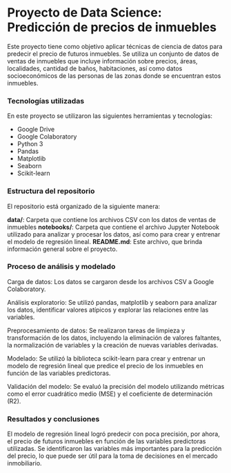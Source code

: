 # Proyecto de Data Science: Predicción de precios de inmuebles

Este proyecto tiene como objetivo aplicar técnicas de ciencia de datos para predecir el precio de futuros inmuebles. Se utiliza un conjunto de datos de ventas de inmuebles que incluye información sobre precios, áreas, localidades, cantidad de baños, habitaciones, así como datos socioeconómicos de las personas de las zonas donde se encuentran estos inmuebles.

### Tecnologías utilizadas
En este proyecto se utilizaron las siguientes herramientas y tecnologías:

- Google Drive
- Google Colaboratory
- Python 3
- Pandas
- Matplotlib
- Seaborn
- Scikit-learn

### Estructura del repositorio
El repositorio está organizado de la siguiente manera:

**data/**: Carpeta que contiene los archivos CSV con los datos de ventas de inmuebles
**notebooks/**: Carpeta que contiene el archivo Jupyter Notebook utilizado para analizar y procesar los datos, así como para crear y entrenar el modelo de regresión lineal.
**README.md**: Este archivo, que brinda información general sobre el proyecto.

### Proceso de análisis y modelado
Carga de datos: Los datos se cargaron desde los archivos CSV a Google Colaboratory.

Análisis exploratorio: Se utilizó pandas, matplotlib y seaborn para analizar los datos, identificar valores atípicos y explorar las relaciones entre las variables.

Preprocesamiento de datos: Se realizaron tareas de limpieza y transformación de los datos, incluyendo la eliminación de valores faltantes, la normalización de variables y la creación de nuevas variables derivadas.

Modelado: Se utilizó la biblioteca scikit-learn para crear y entrenar un modelo de regresión lineal que predice el precio de los inmuebles en función de las variables predictoras.

Validación del modelo: Se evaluó la precisión del modelo utilizando métricas como el error cuadrático medio (MSE) y el coeficiente de determinación (R2).

### Resultados y conclusiones
El modelo de regresión lineal logró predecir con poca precisión, por ahora, el precio de futuros inmuebles en función de las variables predictoras utilizadas. Se identificaron las variables más importantes para la predicción del precio, lo que puede ser útil para la toma de decisiones en el mercado inmobiliario.

